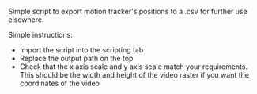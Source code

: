 Simple script to export motion tracker's positions to a .csv for further use elsewhere.

Simple instructions:
  -  Import the script into the scripting tab
  -  Replace the output path on the top
  -  Check that the x axis scale and y axis scale match your requirements. This should be the width and height of the video raster if you want the coordinates of the video
